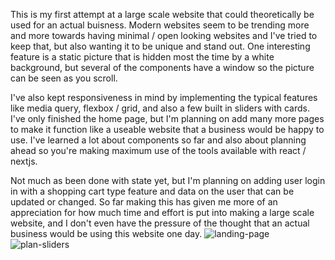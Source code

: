 This is my first attempt at a large scale website that could theoretically be used for an actual buisness. Modern websites seem to be trending more and more towards having minimal / open looking websites and I've tried to keep that, but also wanting it to be unique and stand out. One interesting feature is a static picture that is hidden most the time by a white background, but several of the components have a window so the picture can be seen as you scroll.

I've also kept responsiveness in mind by implementing the typical features like media query, flexbox / grid, and also a few built in sliders with cards. I've only finished the home page, but I'm planning on add many more pages to make it function like a useable website that a business would be happy to use. I've learned a lot about components so far and also about planning ahead so you're making maximum use of the tools available with react / nextjs.

Not much as been done with state yet, but I'm planning on adding user login in with a shopping cart type feature and data on the user that can be updated or changed. So far making this has given me more of an appreciation for how much time and effort is put into making a large scale website, and I don't even have the pressure of the thought that an actual business would be using this website one day.
![landing-page](https://user-images.githubusercontent.com/61264144/212809066-686ed6e0-9fa4-44ff-8742-0346a4b76e85.png)![plan-sliders](https://user-images.githubusercontent.com/61264144/212809073-f898f935-c1ca-4dc6-9180-2787cb45b9fb.png)
